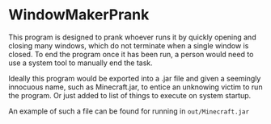 # WindowMakerPrank
This program is designed to prank whoever runs it by quickly opening and closing many windows,
 which do not terminate when a single window is closed. To end the program once it has been run, a person would
 need to use a system tool to manually end the task.

Ideally this program would be exported into a .jar file and given a seemingly innocuous name, such as
 Minecraft.jar, to entice an unknowing victim to run the program. Or just added to list of things to
 execute on system startup.

An example of such a file can be found for running in `out/Minecraft.jar`
